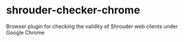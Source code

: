shrouder-checker-chrome
=======================

Browser plugin for checking the validity of Shrouder web clients under Google Chrome
